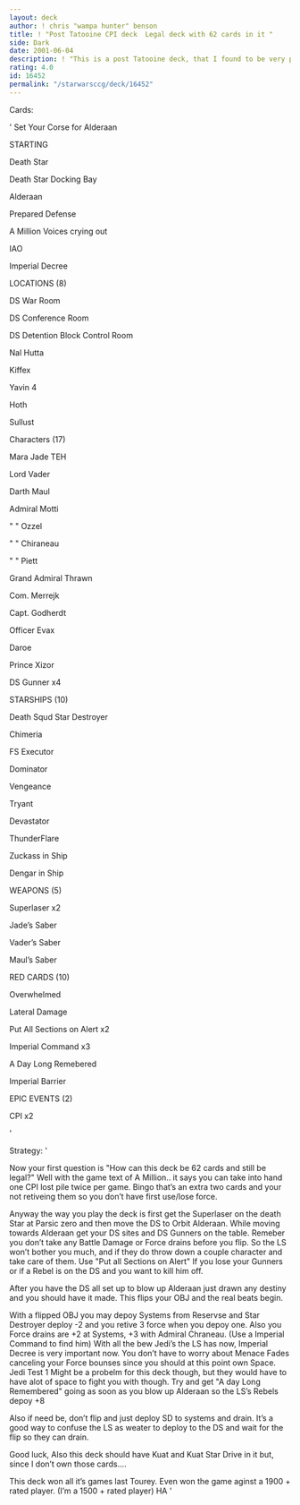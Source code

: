 ```yaml
---
layout: deck
author: ! chris "wampa hunter" benson
title: ! "Post Tatooine CPI deck  Legal deck with 62 cards in it "
side: Dark
date: 2001-06-04
description: ! "This is a post Tatooine deck, that I found to be very powerful. As to why there 62 cards in it, more on that later."
rating: 4.0
id: 16452
permalink: "/starwarsccg/deck/16452"
---
```

Cards: 

' 
Set Your Corse for Alderaan 


STARTING

Death Star

Death Star Docking Bay

Alderaan

Prepared Defense

A Million Voices crying out

IAO

Imperial Decree


LOCATIONS (8)

DS War Room

DS Conference Room

DS Detention Block Control Room

Nal Hutta

Kiffex

Yavin 4

Hoth

Sullust


Characters (17)

Mara Jade TEH

Lord Vader

Darth Maul

Admiral Motti

"      " Ozzel

"      " Chiraneau

"       " Piett

Grand Admiral Thrawn

Com. Merrejk

Capt. Godherdt

Officer Evax

Daroe

Prince Xizor

DS Gunner x4


STARSHIPS (10) 

Death Squd Star Destroyer

Chimeria

FS Executor

Dominator

Vengeance

Tryant

Devastator

ThunderFlare

Zuckass in Ship

Dengar in Ship


WEAPONS (5)

Superlaser x2

Jade’s Saber

Vader’s Saber

Maul’s Saber


RED CARDS (10)

Overwhelmed

Lateral Damage

Put All Sections on Alert x2

Imperial Command x3

A Day Long Remebered

Imperial Barrier


EPIC EVENTS (2)

CPI x2


'

Strategy: '

Now your first question is "How can this deck be 62 cards and still be legal?" Well with the game text of A Million.. it says you can take into hand one CPI lost pile twice per game. Bingo that’s an extra two cards and your not retiveing them so you don’t have first use/lose force.


Anyway the way you play the deck is first get the Superlaser on the death Star at Parsic zero and then move the DS to Orbit Alderaan. While moving towards Alderaan get your DS sites and DS Gunners on the table. Remeber you don’t take any Battle Damage or Force drains before you flip. So the LS won’t bother you much, and if they do throw down a couple character and take care of them. Use "Put all Sections on Alert" If you lose your Gunners or if a Rebel is on the DS and you want to kill him off. 


After you have the DS all set up to blow up Alderaan just drawn any destiny and you should have it made. This flips your OBJ and the real beats begin. 


With a flipped OBJ you may depoy Systems from Reservse and Star Destroyer deploy -2 and you retive 3 force when you depoy one. Also you Force drains are +2 at Systems, +3 with Admiral Chraneau. (Use a Imperial Command to find him) With all the bew Jedi’s the LS has now, Imperial Decree is very important now. You don’t have to worry about Menace Fades canceling your Force bounses since you should at this point own Space. Jedi Test 1 Might be a probelm for this deck though, but they would have to have alot of space to fight you with though. Try and get "A day Long Remembered" going as soon as you blow up Alderaan so the LS’s Rebels depoy +8 


Also if need be, don’t flip and just deploy SD to systems and drain. It’s a good way to confuse the LS as weater to deploy to the DS and wait for the flip so they can drain.


Good luck, Also this deck should have Kuat and Kuat Star Drive in it but, since I don’t own those cards....


This deck won all it’s games last Tourey. Even won the game aginst a 1900 + rated player. (I’m a 1500 + rated player) HA '
